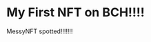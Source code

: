 # My First NFT on BCH!!!!
MessyNFT spotted!!!!!!!
                                                                                                                      